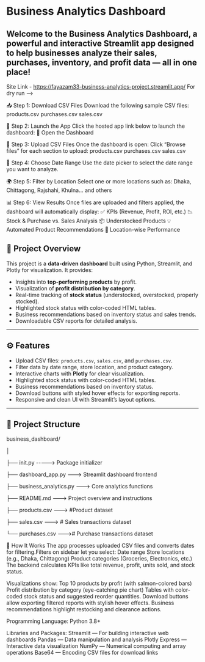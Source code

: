 
# Business Analytics Dashboard

Welcome to the **Business Analytics Dashboard**, a powerful and interactive Streamlit app designed to help businesses analyze their sales, purchases, inventory, and profit data — all in one place!
---
Site Link - https://fayazam33-business-analytics-project.streamlit.app/
For dry run -->

📥 Step 1: Download CSV Files
Download the following sample CSV files:
products.csv
purchases.csv
sales.csv

🚀 Step 2: Launch the App
Click the hosted app link below to launch the dashboard:
🔗 Open the Dashboard

📂 Step 3: Upload CSV Files
Once the dashboard is open:
Click “Browse files” for each section to upload:
products.csv
purchases.csv
sales.csv

📅 Step 4: Choose Date Range
Use the date picker to select the date range you want to analyze.

🌍 Step 5: Filter by Location
Select one or more locations such as: Dhaka, Chittagong, Rajshahi, Khulna... and others

📊 Step 6: View Results
Once files are uploaded and filters applied, the dashboard will automatically display:
✅ KPIs (Revenue, Profit, ROI, etc.)
📉 Stock & Purchase vs. Sales Analysis
📦 Understocked Products
💡 Automated Product Recommendations
📍 Location-wise Performance

## 🚀 Project Overview
This project is a **data-driven dashboard** built using Python, Streamlit, and Plotly for visualization. It provides:

- Insights into **top-performing products** by profit.
- Visualization of **profit distribution by category**.
- Real-time tracking of **stock status** (understocked, overstocked, properly stocked).
- Highlighted stock status with color-coded HTML tables.
- Business recommendations based on inventory status and sales trends.
- Downloadable CSV reports for detailed analysis.
---
## ⚙️ Features

- Upload CSV files: `products.csv`, `sales.csv`, and `purchases.csv`.
- Filter data by date range, store location, and product category.
- Interactive charts with **Plotly** for clear visualization.
- Highlighted stock status with color-coded HTML tables.
- Business recommendations based on inventory status.
- Download buttons with styled hover effects for exporting reports.
- Responsive and clean UI with Streamlit’s layout options.
---

## 📁 Project Structure
business_dashboard/

│

├── init.py -----> Package initializer

├── dashboard_app.py ---> Streamlit dashboard frontend

├── business_analytics.py ---> Core analytics functions

├── README.md ---> Project overview and instructions

├── products.csv ---> #Product dataset

├── sales.csv ---> # Sales transactions dataset

└── purchases.csv ---># Purchase transactions dataset

🔧 How It Works
The app processes uploaded CSV files and converts dates for filtering.Filters on sidebar let you select:
Date range
Store locations (e.g., Dhaka, Chittagong)
Product categories (Groceries, Electronics, etc.)
The backend calculates KPIs like total revenue, profit, units sold, and stock status.

Visualizations show:
Top 10 products by profit (with salmon-colored bars)
Profit distribution by category (eye-catching pie chart)
Tables with color-coded stock status and suggested reorder quantities.
Download buttons allow exporting filtered reports with stylish hover effects.
Business recommendations highlight restocking and clearance actions.

Programming Language:
Python 3.8+

Libraries and Packages:
Streamlit — For building interactive web dashboards
Pandas — Data manipulation and analysis
Plotly Express — Interactive data visualization
NumPy — Numerical computing and array operations
Base64 — Encoding CSV files for download links


